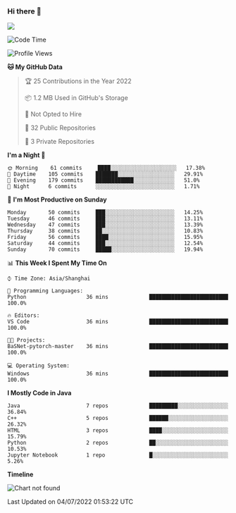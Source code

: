 ### Hi there 👋

<!--
**zhou-ning/zhou-ning** is a ✨ _special_ ✨ repository because its `README.md` (this file) appears on your GitHub profile.

Here are some ideas to get you started:

- 🔭 I’m currently working on ...
- 🌱 I’m currently learning ...
- 👯 I’m looking to collaborate on ...
- 🤔 I’m looking for help with ...
- 💬 Ask me about ...
- 📫 How to reach me: ...
- 😄 Pronouns: ...
- ⚡ Fun fact: ...
-->
![](https://github-readme-stats.vercel.app/api?username=zhou-ning)

<!--START_SECTION:waka-->
![Code Time](http://img.shields.io/badge/Code%20Time-0%20secs-blue)

![Profile Views](http://img.shields.io/badge/Profile%20Views-0-blue)

**🐱 My GitHub Data** 

> 🏆 25 Contributions in the Year 2022
 > 
> 📦 1.2 MB Used in GitHub's Storage 
 > 
> 🚫 Not Opted to Hire
 > 
> 📜 32 Public Repositories 
 > 
> 🔑 3 Private Repositories  
 > 
**I'm a Night 🦉** 

```text
🌞 Morning    61 commits     ████░░░░░░░░░░░░░░░░░░░░░   17.38% 
🌆 Daytime    105 commits    ███████░░░░░░░░░░░░░░░░░░   29.91% 
🌃 Evening    179 commits    ████████████░░░░░░░░░░░░░   51.0% 
🌙 Night      6 commits      ░░░░░░░░░░░░░░░░░░░░░░░░░   1.71%

```
📅 **I'm Most Productive on Sunday** 

```text
Monday       50 commits     ███░░░░░░░░░░░░░░░░░░░░░░   14.25% 
Tuesday      46 commits     ███░░░░░░░░░░░░░░░░░░░░░░   13.11% 
Wednesday    47 commits     ███░░░░░░░░░░░░░░░░░░░░░░   13.39% 
Thursday     38 commits     ██░░░░░░░░░░░░░░░░░░░░░░░   10.83% 
Friday       56 commits     ████░░░░░░░░░░░░░░░░░░░░░   15.95% 
Saturday     44 commits     ███░░░░░░░░░░░░░░░░░░░░░░   12.54% 
Sunday       70 commits     █████░░░░░░░░░░░░░░░░░░░░   19.94%

```


📊 **This Week I Spent My Time On** 

```text
⌚︎ Time Zone: Asia/Shanghai

💬 Programming Languages: 
Python                   36 mins             █████████████████████████   100.0%

🔥 Editors: 
VS Code                  36 mins             █████████████████████████   100.0%

🐱‍💻 Projects: 
BaSNet-pytorch-master    36 mins             █████████████████████████   100.0%

💻 Operating System: 
Windows                  36 mins             █████████████████████████   100.0%

```

**I Mostly Code in Java** 

```text
Java                     7 repos             █████████░░░░░░░░░░░░░░░░   36.84% 
C++                      5 repos             ██████░░░░░░░░░░░░░░░░░░░   26.32% 
HTML                     3 repos             ████░░░░░░░░░░░░░░░░░░░░░   15.79% 
Python                   2 repos             ██░░░░░░░░░░░░░░░░░░░░░░░   10.53% 
Jupyter Notebook         1 repo              █░░░░░░░░░░░░░░░░░░░░░░░░   5.26%

```


**Timeline**

![Chart not found](https://raw.githubusercontent.com/zhou-ning/zhou-ning/main/charts/bar_graph.png) 


 Last Updated on 04/07/2022 01:53:22 UTC
<!--END_SECTION:waka-->
